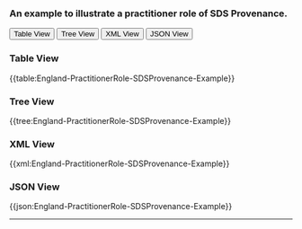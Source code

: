 ### An example to illustrate  a practitioner role of SDS Provenance.


<div class="tab">
 <button class="tablinks active" onclick="openTab(event, 'Table View')">Table View</button>
 <button class="tablinks" onclick="openTab(event, 'Tree View')">Tree View</button>
  <button class="tablinks" onclick="openTab(event, 'XML View')">XML View</button>
  <button class="tablinks" onclick="openTab(event, 'JSON View')">JSON View</button>
</div>
    

    
<div id="Table View" class="tabcontent" style="display:block">
  <h3>Table View</h3>
{{table:England-PractitionerRole-SDSProvenance-Example}}
</div>
<div id="Tree View" class="tabcontent">
  <h3>Tree View</h3>
{{tree:England-PractitionerRole-SDSProvenance-Example}}
</div>
<div id="XML View" class="tabcontent">
  <h3>XML View</h3>
{{xml:England-PractitionerRole-SDSProvenance-Example}}
</div>
<div id="JSON View" class="tabcontent">
  <h3>JSON View</h3>
{{json:England-PractitionerRole-SDSProvenance-Example}}
</div>

---